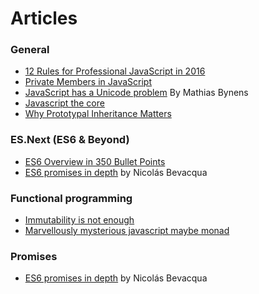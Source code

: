 # Articles

### General

* [12 Rules for Professional JavaScript in 2016](https://medium.com/@housecor/12-rules-for-professional-javascript-in-2015-f158e7d3f0fc#.spnompj44)
* [Private Members in JavaScript](http://www.crockford.com/javascript/private.html)
* [JavaScript has a Unicode problem](https://mathiasbynens.be/notes/javascript-unicode) By Mathias Bynens
* [Javascript the core]( http://dmitrysoshnikov.com/ecmascript/javascript-the-core/)
* [Why Prototypal Inheritance Matters](http://aaditmshah.github.io/why-prototypal-inheritance-matters/)
 
### ES.Next (ES6 & Beyond)

* [ES6 Overview in 350 Bullet Points](https://ponyfoo.com/articles/es6)
* [ES6 promises in depth](https://ponyfoo.com/articles/es6-promises-in-depth) by Nicolás Bevacqua

### Functional programming
* [Immutability is not enough](https://codewords.recurse.com/issues/six/immutability-is-not-enough)
* [Marvellously mysterious javascript maybe monad](http://jrsinclair.com/articles/2016/marvellously-mysterious-javascript-maybe-monad/)

### Promises
* [ES6 promises in depth](https://ponyfoo.com/articles/es6-promises-in-depth) by Nicolás Bevacqua
